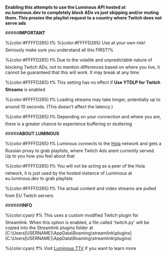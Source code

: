 **Enabling this attempts to use the Luminous API hosted at eu.luminous.dev to completely block ADs vs just skipping and/or muting them. This proxies the playlist request to a country where Twitch does not serve ads**

#####__IMPORTANT__

%{color:#FFFFD265} ❗% %{color:#FFFFD265} Use at your own risk! Seriously make sure you understand all this FIRST!%

%{color:#FFFFD265} ❗% Due to the volatile and unpredictable nature of blocking Twitch ADs, not to mention differences based on where you live, it cannot be guaranteed that this will work. It may break at any time 

%{color:#FFFFD265} ❗% This setting has no effect if **Use YTDLP for Twitch Streams** is enabled

%{color:#FFFFD265} ❗% Loading streams may take longer, potentially up to around 10 seconds. (This doesn't affect the latency.)

%{color:#FFFFD265} ❗% Depending on your connection and where you are, there is a greater chance to experience buffering or stuttering

#####__ABOUT LUMINOUS__

%{color:#FFFFD265} ❗% Luminous connects to the [Hola](https://en.wikipedia.org/wiki/Hola_(VPN)) network and gets a Russian proxy to grab playlists, where Twitch Ads arent currently served. Up to you how you feel about that

%{color:#FFFFD265} ❗% You will not be acting as a peer of the Hola network, it is just used by the hosted instance of Luminious at eu.luminous.dev to grab playlists
 
%{color:#FFFFD265} ❗% The actual content and video streams are pulled from EU Twitch servers


######__INFO__

 %{color:cyan} ❓% This uses a custom modified Twitch plugin for Streamlink. When this option is enabled, a file called 'twitch.py' will be copied into the Streamlink plugins folder at [C:\Users\[USERNAME]\AppData\Roaming\streamlink\plugins](C:\Users\[USERNAME]\AppData\Roaming\streamlink\plugins)

 %{color:cyan} ❓% Visit [Luminous TTV](https://github.com/AlyoshaVasilieva/luminous-ttv) if you want to learn more 